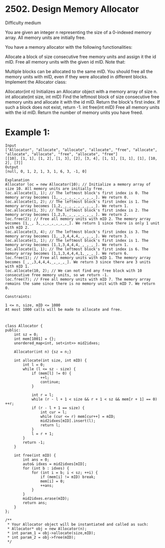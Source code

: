 # 2502. Design Memory Allocator
Difficulty medium

You are given an integer n representing the size of a 0-indexed memory array. All memory units are initially free.

You have a memory allocator with the following functionalities:

Allocate a block of size consecutive free memory units and assign it the id mID.
Free all memory units with the given id mID.
Note that:

Multiple blocks can be allocated to the same mID.
You should free all the memory units with mID, even if they were allocated in different blocks.
Implement the Allocator class:

Allocator(int n) Initializes an Allocator object with a memory array of size n.
int allocate(int size, int mID) Find the leftmost block of size consecutive free memory units and allocate it with the id mID. Return the block's first index. If such a block does not exist, return -1.
int free(int mID) Free all memory units with the id mID. Return the number of memory units you have freed.


# Example 1:
```
Input
["Allocator", "allocate", "allocate", "allocate", "free", "allocate", "allocate", "allocate", "free", "allocate", "free"]
[[10], [1, 1], [1, 2], [1, 3], [2], [3, 4], [1, 1], [1, 1], [1], [10, 2], [7]]
Output
[null, 0, 1, 2, 1, 3, 1, 6, 3, -1, 0]

Explanation
Allocator loc = new Allocator(10); // Initialize a memory array of size 10. All memory units are initially free.
loc.allocate(1, 1); // The leftmost block's first index is 0. The memory array becomes [1,_,_,_,_,_,_,_,_,_]. We return 0.
loc.allocate(1, 2); // The leftmost block's first index is 1. The memory array becomes [1,2,_,_,_,_,_,_,_,_]. We return 1.
loc.allocate(1, 3); // The leftmost block's first index is 2. The memory array becomes [1,2,3,_,_,_,_,_,_,_]. We return 2.
loc.free(2); // Free all memory units with mID 2. The memory array becomes [1,_, 3,_,_,_,_,_,_,_]. We return 1 since there is only 1 unit with mID 2.
loc.allocate(3, 4); // The leftmost block's first index is 3. The memory array becomes [1,_,3,4,4,4,_,_,_,_]. We return 3.
loc.allocate(1, 1); // The leftmost block's first index is 1. The memory array becomes [1,1,3,4,4,4,_,_,_,_]. We return 1.
loc.allocate(1, 1); // The leftmost block's first index is 6. The memory array becomes [1,1,3,4,4,4,1,_,_,_]. We return 6.
loc.free(1); // Free all memory units with mID 1. The memory array becomes [_,_,3,4,4,4,_,_,_,_]. We return 3 since there are 3 units with mID 1.
loc.allocate(10, 2); // We can not find any free block with 10 consecutive free memory units, so we return -1.
loc.free(7); // Free all memory units with mID 7. The memory array remains the same since there is no memory unit with mID 7. We return 0.
```


```
Constraints:

1 <= n, size, mID <= 1000
At most 1000 calls will be made to allocate and free.
```


#
```
class Allocator {
public:
    int sz = 0;
    int mem[1001] = {};
    unordered_map<int, set<int>> mid2idxes;

    Allocator(int n) {sz = n;}

    int allocate(int size, int mID) {
        int l = 0;
        while (l <= sz - size) {
            if (mem[l] != 0) {
                ++l;
                continue;
            }

            int r = l;
            while (r - l + 1 < size && r + 1 < sz && mem[r + 1] == 0) ++r;
            if (r - l + 1 == size) {
                int cur = l;
                while (cur <= r) mem[cur++] = mID;
                mid2idxes[mID].insert(l);
                return l;
            }
            l = r + 1;
        }
        return -1;
    }

    int free(int mID) {
        int ans = 0;
        auto& idxes = mid2idxes[mID];
        for (int b : idxes) {
            for (int i = b; i < sz; ++i) {
                if (mem[i] != mID) break;
                mem[i] = 0;
                ++ans;
            }
        }
        mid2idxes.erase(mID);
        return ans;
    }
};

/**
 * Your Allocator object will be instantiated and called as such:
 * Allocator* obj = new Allocator(n);
 * int param_1 = obj->allocate(size,mID);
 * int param_2 = obj->free(mID);
 */
```